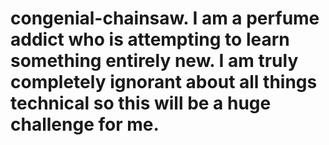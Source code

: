 # congenial-chainsaw. I am a perfume addict who is attempting to learn something entirely new. I am truly completely ignorant about all things technical so this will be a huge challenge for me.
